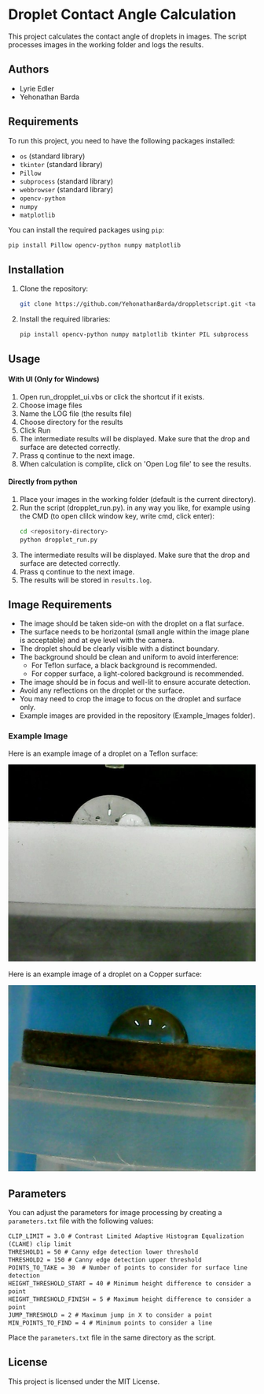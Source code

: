 # Droplet Contact Angle Calculation 

This project calculates the contact angle of droplets in images. The script processes images in the working folder and logs the results.

## Authors

- Lyrie Edler
- Yehonathan Barda

## Requirements

To run this project, you need to have the following packages installed:

- `os` (standard library)
- `tkinter` (standard library)
- `Pillow`
- `subprocess` (standard library)
- `webbrowser` (standard library)
- `opencv-python`
- `numpy`
- `matplotlib`

You can install the required packages using `pip`:

```sh
pip install Pillow opencv-python numpy matplotlib
```

## Installation

1. Clone the repository:
    ```sh
    git clone https://github.com/YehonathanBarda/droppletscript.git <target_directory_path>
    ```

2. Install the required libraries:
    ```sh
    pip install opencv-python numpy matplotlib tkinter PIL subprocess
    ```

## Usage
#### With UI (Only for Windows)
1. Open run_dropplet_ui.vbs or click the shortcut if it exists.
2. Choose image files
3. Name the LOG file (the results file)
4. Choose directory for the results
5. Click Run
6. The intermediate results will be displayed. Make sure that the drop and surface are detected correctly. 
7. Prass q continue to the next image.
8. When calculation is complite, click on 'Open Log file' to see the results.

#### Directly from python
1. Place your images in the working folder (default is the current directory).
2. Run the script (dropplet_run.py). in any way you like, for example using the CMD (to open clilck window key, write cmd, click enter):
    ```sh
    cd <repository-directory>
    python dropplet_run.py
    ```
4. The intermediate results will be displayed. Make sure that the drop and surface are detected correctly.
5. Prass q continue to the next image.
6. The results will be stored in `results.log`.

## Image Requirements

- The image should be taken side-on with the droplet on a flat surface.
- The surface needs to be horizontal (small angle within the image plane is acceptable) and at eye level with the camera.
- The droplet should be clearly visible with a distinct boundary.
- The background should be clean and uniform to avoid interference:
  - For Teflon surface, a black background is recommended.
  - For copper surface, a light-colored background is recommended.
- The image should be in focus and well-lit to ensure accurate detection.
- Avoid any reflections on the droplet or the surface.
- You may need to crop the image to focus on the droplet and surface only.
- Example images are provided in the repository (Example_Images folder).

### Example Image

Here is an example image of a droplet on a Teflon surface:

![Teflon Surface Droplet](Example_Images/teflon1.jpg)

Here is an example image of a droplet on a Copper surface:

![Copper Surface Droplet](Example_Images/copper1.jpg)

## Parameters

You can adjust the parameters for image processing by creating a `parameters.txt` file with the following values:
```plaintext
CLIP_LIMIT = 3.0 # Contrast Limited Adaptive Histogram Equalization (CLAHE) clip limit
THRESHOLD1 = 50 # Canny edge detection lower threshold
THRESHOLD2 = 150 # Canny edge detection upper threshold
POINTS_TO_TAKE = 30  # Number of points to consider for surface line detection
HEIGHT_THRESHOLD_START = 40 # Minimum height difference to consider a point
HEIGHT_THRESHOLD_FINISH = 5 # Maximum height difference to consider a point
JUMP_THRESHOLD = 2 # Maximum jump in X to consider a point
MIN_POINTS_TO_FIND = 4 # Minimum points to consider a line
```

Place the `parameters.txt` file in the same directory as the script.

## License

This project is licensed under the MIT License.

